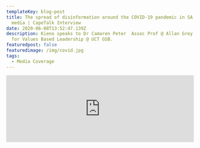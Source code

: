 ```yaml
---
templateKey: blog-post
title: The spread of disinformation around the COVID-19 pandemic in SA social
  media | CapeTalk Interview
date: 2020-06-08T13:52:47.139Z
description: Kieno speaks to Dr Camaren Peter  Assoc Prof @ Allan Grey Centre
  for Values Based Leadership @ UCT GSB.
featuredpost: false
featuredimage: /img/covid.jpg
tags:
  - Media Coverage
---
```

<iframe src="https://omny.fm/shows/the-kieno-kammies-show/the-spread-of-disinformation-around-the-covid-19-p/embed?style=cover" frameborder="0" width="100%" height="180"></iframe>